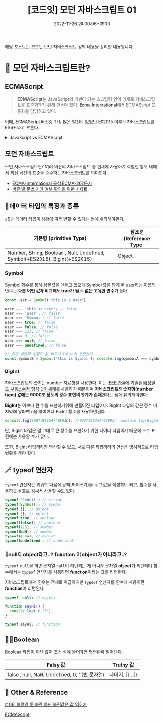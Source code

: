 ﻿---
title: "[코드잇] 모던 자바스크립트 01"
date: 2022-11-26 20:00:06+0900
categories: [JavaScript,ModernJavaScript]
tags: [ECMAScript,Symbol,Bigint,Boolean]
---
해당 포스트는 코드잇 모던 자바스크립트 강의 내용을 정리한 내용입니다.

# **👀 모던 자바스크립트란?**
    
## ECMAScript

> **ECMAScript**는 JavaScript의 기반이 되는 스크립팅 언어 명세로 자바스크립트를 표준화하기 위해 만들어 졌다. [Ecma International](https://www.ecma-international.org/)에서 ECMAScript 표준화를 담당하고 있다.

이때, ECMAScript 버전중 가장 많은 발전이 있었던 ES2015 이후의 자바스크립트를 ES6+ 라고 부른다.

<details>  <summary>  JavaScript vs ECMAScript</summary>  <div markdown="1"> 

JavaScript와 ECMAScript의 차이점
> 1. ECMAScript는 **프로그래밍 언어의 표준**이고 JavaScript는 **프로그래밍 언어**이다. 즉,  ECMAScript는 JavaScript가 갖추어야 할 내용을 정리해둔 **'설명서'**이고, JavaScript는 ECMAScript를 준수해서 만들어낸 **'결과물'** 이다.  
> 2. **JavaScript는** ECMAScript를 기반으로 하지만 ECMAScript에 정의된 내용뿐만 아니라, **다른 부가적인 기능도 포함되어 있다.**

🔗 https://www.codeit.kr/learn/4477
</div>  </details>

## 모던 자바스크립트

모던 자바스크립트란? 여러 버전의 자바스크립트 중 현재에 사용하기 적합한 범위 내에서 최신 버전의 표준을 준수하는 자바스크립트를 의미한다.

-   [ECMA-International 공식 ECMA-262문서](https://www.ecma-international.org/publications/standards/Ecma-262.htm)
- [버전 별 문법 지원 여부 확인을 위한 사이트](https://caniuse.com/)

## 🧩데이터 타입의 특징과 종류

JS는 데이터 타입이 상황에 따라 변할 수 있다는 점에 유의해야한다.

|기본형 (primitive Type)|참조형(Reference Type)  |
|--|--|
| Number, String, Boolean , Null, Undefined, Symbol(+ES2015), BigInt(+ES2015) |  Object|

### Symbol
Symbol 함수를 통해 심볼값을 만들고 있으며 Symbol 값을 담게 된 user라는 이름의 변수는 **다른 어떤 값과 비교해도 true가 될 수 없는 고유한 변수**가 된다.

```js
const user = Symbol('this is a user');

user === 'this is user'; // false
user === 'user'; // false
user === 'Symbol'; // false
user === true; // false
user === false; // false
user === 123; // false
user === 0; // false
user === null; // false
user === undefined; // false
...
// 같은 설명의 심볼도 값 비교시 false가 반환된다.
const symbolB = Symbol('this is Symbol'); console.log(symbolA === symbolB); // false
```
### BigInt
자바스크립트의 숫자는 number 자료형을 사용한다.  이는 [IEEE 754](https://ko.wikipedia.org/wiki/IEEE_754)에 기술된 [배정밀도 부동소수점 형식 숫자체계](https://ko.wikipedia.org/wiki/%EB%B6%80%EB%8F%99%EC%86%8C%EC%88%98%EC%A0%90)를 사용하기 때문이며 **자바스크립트의 숫자형(number type) 값에는 9000조 정도의 정수 표현의 한계가 존재**한다는 점에 유의해야한다.

**BigInt**는 이보다 큰 수를 표현하기위해 만들어진 타입이다.
BigInt 타입의 값은 정수 마지막에 알파벳 n을 붙이거나 BinInt 함수를 사용하면된다.
```js
console.log(9007199254740993n); //9007199254740993n  console.log(BigInt(9007199254740993)); //9007199254740993
```
단,  BigInt 타입은 말 그대로 큰 정수를 표현하기 위한 데이터 타입이기 때문에 소수 표현에는 사용할 수가 없다.

또한, BigInt 타입끼리만 연산할 수 있고, 서로 다른 타입끼리의 연산은 명시적으로 타입 변환을 해야 한다.

## 🪄 typeof 연산자
`typeof` 연산자는 키워드 다음에 공백(띄어쓰기)을 두고 값을 작성해도 되고, 함수를 사용하듯 괄호로 감싸서 사용할 수도 있다.
```js
typeof 'Codeit'; // string
typeof Symbol(); // symbol
typeof {}; // object
typeof []; // object
typeof true; // boolean
typeof(false); // boolean
typeof(123); // number
typeof(NaN); // number
typeof(456n); // bigint
typeof(undefined); // undefined
```

### 🤔null이 object라고..? function 이 object가 아니라고..?
`typeof null`을 하면 문자열 `null`이 리턴되는 게 아니라 문자열 **object**가 리턴되며 함수에서는 `typeof` 연산자를 사용하면 **function**이라는 값을 리턴한다.

자바스크립트에서 함수는 객체로 취급하지만 `typeof` 연산자를 함수에 사용하면 **function**이 리턴된다.
```js
typeof  null; // object

function sayHi() {
  console.log('Hi!?');
}

typeof sayHi; // function
```
	
## 👩‍💻Boolean

Boolean 타입이 아닌 값이 조건 식에 들어가면 형변환이 일어난다.

|Falsy 값|Truthy 값  |
|--|--|
| false , null, NaN, Undefined, 0, ''(빈 문자열) |  나머지, [] , {} |

## 📌 Other & Reference

[# 06. 불린인 듯 불린 아닌 불린같은 값 익히기](https://www.codeit.kr/learn/4483)

[ECMAScript](https://developer.mozilla.org/ko/docs/Glossary/ECMAScript)
